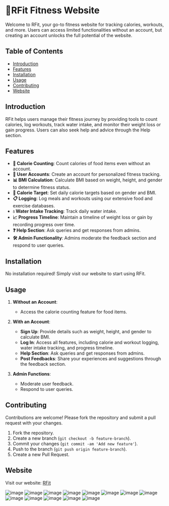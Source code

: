 # 🧘RFit Fitness Website

Welcome to RFit, your go-to fitness website for tracking calories, workouts, and more. Users can access limited functionalities without an account, but creating an account unlocks the full potential of the website.

## Table of Contents
- [Introduction](#introduction)
- [Features](#features)
- [Installation](#installation)
- [Usage](#usage)
- [Contributing](#contributing)
- [Website](#website)

## Introduction
RFit helps users manage their fitness journey by providing tools to count calories, log workouts, track water intake, and monitor their weight loss or gain progress. Users can also seek help and advice through the Help section.

## Features
- **🍎 Calorie Counting**: Count calories of food items even without an account.
- **🔑 User Accounts**: Create an account for personalized fitness tracking.
- **📊 BMI Calculation**: Calculate BMI based on weight, height, and gender to determine fitness status.
- **🎯 Calorie Target**: Set daily calorie targets based on gender and BMI.
- **📋 Logging**: Log meals and workouts using our extensive food and exercise databases.
- **💧 Water Intake Tracking**: Track daily water intake.
- **📈 Progress Timeline**: Maintain a timeline of weight loss or gain by recording progress over time.
- **❓ Help Section**: Ask queries and get responses from admins.
- **🛠 Admin Functionality**: Admins moderate the feedback section and respond to user queries.

## Installation
No installation required! Simply visit our website to start using RFit.

## Usage
1. **Without an Account**:
    - Access the calorie counting feature for food items.

2. **With an Account**:
    - **Sign Up**: Provide details such as weight, height, and gender to calculate BMI.
    - **Log In**: Access all features, including calorie and workout logging, water intake tracking, and progress timeline.
    - **Help Section**: Ask queries and get responses from admins.
    - **Post Feedbacks**: Share your experiences and suggestions through the feedback section.

3. **Admin Functions**:
    - Moderate user feedback.
    - Respond to user queries.

## Contributing
Contributions are welcome! Please fork the repository and submit a pull request with your changes.

1. Fork the repository.
2. Create a new branch (`git checkout -b feature-branch`).
3. Commit your changes (`git commit -am 'Add new feature'`).
4. Push to the branch (`git push origin feature-branch`).
5. Create a new Pull Request.

## Website
Visit our website: [RFit](https://rfit1.000webhostapp.com/)

![image](https://github.com/chhaviGupta986/Calorie-Tracker/assets/94625954/96313c4c-9354-4f02-a985-3dc0010ac44d)
![image](https://github.com/chhaviGupta986/Calorie-Tracker/assets/94625954/a5dbcd9b-7e7a-4cff-97b3-07ef2e6a619a)
![image](https://github.com/chhaviGupta986/Calorie-Tracker/assets/94625954/07848a68-f8c5-4087-a469-4be538d88e37)
![image](https://github.com/chhaviGupta986/Calorie-Tracker/assets/94625954/ed32d3f5-e2dc-4145-8140-6becbb27d63a)
![image](https://github.com/chhaviGupta986/Calorie-Tracker/assets/94625954/12626371-6f9e-4fc8-b30a-7b1d5a01adaf)
![image](https://github.com/chhaviGupta986/Calorie-Tracker/assets/94625954/3f89b1b5-bd24-4c28-88bd-6dd0b5efd0d4)
![image](https://github.com/chhaviGupta986/Calorie-Tracker/assets/94625954/cd2481ea-40cd-4c87-9adb-6c9018c6db14)
![image](https://github.com/chhaviGupta986/Calorie-Tracker/assets/94625954/62fbf2a1-f9bf-4347-b7b0-f80cbcc4f3cb)
![image](https://github.com/chhaviGupta986/Calorie-Tracker/assets/94625954/2cd2518f-d295-4e84-a27e-5f94f026143a)
![image](https://github.com/chhaviGupta986/Calorie-Tracker/assets/94625954/85eb7386-b9a7-442a-ae5f-4756dcd68ab0)
![image](https://github.com/chhaviGupta986/Calorie-Tracker/assets/94625954/4c2a4bc4-734b-4c7a-9e49-dfc3f0f2aed1)
![image](https://github.com/chhaviGupta986/Calorie-Tracker/assets/94625954/2d7052ea-f28d-4363-bc60-d4c2b8d6097c)
![image](https://github.com/chhaviGupta986/Calorie-Tracker/assets/94625954/bf258006-d347-4efa-bf22-87492a2c80ad)







